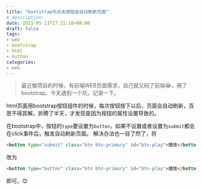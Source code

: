 ```yaml
---
title: "bootstrap中点击按钮会自动刷新页面"
# description:
date: 2021-05-11T17:21:18+08:00
draft: false
tags:
- web
- bootstrap
- html
- button
categories:
- web
---
```



> 最近做项目的时候，有前端WEB页面需求，自己就又码了前端😂，用了bootstrap。今天遇到一个坑，记录一下。

html页面用bootstrap按钮组件的时候，每次按钮按下以后，页面会自动刷新，百思不得其解。折腾了半天，才发现是因为按钮的属性设置导致的。

在bootstrap中，按钮的`type`要设置为`button`，如果不设置或者设置为`submit`都会在click事件后，触发自动刷新页面。
解决办法也一目了然了，将
``` html
<button type="submit" class="btn btn-primary" id="btn-play">播放</button>
```
改为
``` html
<button type="button" class="btn btn-primary" id="btn-play">播放</button>
```
即可。😊